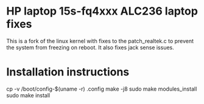 # HP laptop 15s-fq4xxx ALC236 laptop fixes

This is a fork of the linux kernel with fixes to the patch_realtek.c to prevent the system from freezing on reboot. It also fixes jack sense issues.

# Installation instructions
cp -v /boot/config-$(uname -r) .config
make -j8
sudo make modules_install
sudo make install


